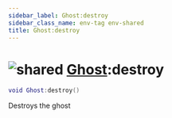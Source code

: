 ```yaml
---
sidebar_label: Ghost:destroy
sidebar_class_name: env-tag env-shared
title: Ghost:destroy
---
```


# <img src='/img/wiki/shared.png' alt='shared' data-tag='env-tag' /> [Ghost](../ghost/README.md):destroy

```lua
void Ghost:destroy()
```

Destroys the ghost<br/>
